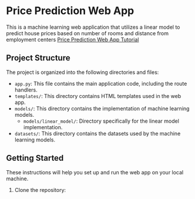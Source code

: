 # Price Prediction Web App
This is a machine learning web application that utilizes a linear model to predict house prices based on number of rooms and distance from employment centers
[Price Prediction Web App Tutorial](https://www.youtube.com/watch?v=O6BB08Zo2uk)

## Project Structure

The project is organized into the following directories and files:

- `app.py`: This file contains the main application code, including the route handlers.
- `templates/`: This directory contains HTML templates used in the web app.
- `models/`: This directory contains the implementation of machine learning models.
  - `models/linear_model/`: Directory specifically for the linear model implementation.
- `datasets/`: This directory contains the datasets used by the machine learning models.


## Getting Started

These instructions will help you set up and run the web app on your local machine.

1. Clone the repository: